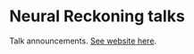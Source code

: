 # Neural Reckoning talks

Talk announcements. [See website here](https://neural-reckoning.github.io/talks/).